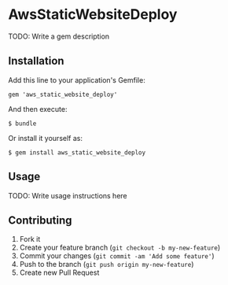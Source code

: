 # AwsStaticWebsiteDeploy

TODO: Write a gem description

## Installation

Add this line to your application's Gemfile:

    gem 'aws_static_website_deploy'

And then execute:

    $ bundle

Or install it yourself as:

    $ gem install aws_static_website_deploy

## Usage

TODO: Write usage instructions here

## Contributing

1. Fork it
2. Create your feature branch (`git checkout -b my-new-feature`)
3. Commit your changes (`git commit -am 'Add some feature'`)
4. Push to the branch (`git push origin my-new-feature`)
5. Create new Pull Request
